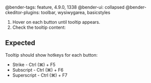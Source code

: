 @bender-tags: feature, 4.9.0, 1338
@bender-ui: collapsed
@bender-ckeditor-plugins: toolbar, wysiwygarea, basicstyles

1. Hover on each button until tooltip appears.
1. Check the tooltip content:

## Expected

Tooltip should show hotkeys for each button:
* Strike - Ctrl (⌘) + F5
* Subscript - Ctrl (⌘) + F6
* Superscript - Ctrl (⌘) + F7

